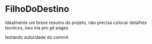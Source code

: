 # FilhoDoDestino

Idealmente um breve resumo do projeto, não precisa colocar detalhes tecnicos, isso iria pro git pages 

testando autoridade do commit